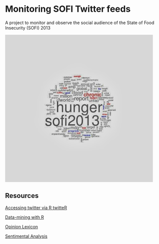 # Monitoring SOFI Twitter feeds

A project to monitor and observe the social audience of the State of
Food Insecurity (SOFI) 2013

![word_cloud](word_cloud.jpg?raw=true "sofi word cloud")

## Resources

[Accessing twitter via R twitteR](http://stathack.wordpress.com/2013/06/13/getting-started-with-twitter-in-r/)

[Data-mining with R](http://cran.r-project.org/doc/contrib/Zhao_R_and_data_mining.pdf)

[Opinion Lexicon](http://www.cs.uic.edu/~liub/FBS/sentiment-analysis.html)

[Sentimental Analysis](https://jeffreybreen.wordpress.com/tag/sentiment-analysis/)

